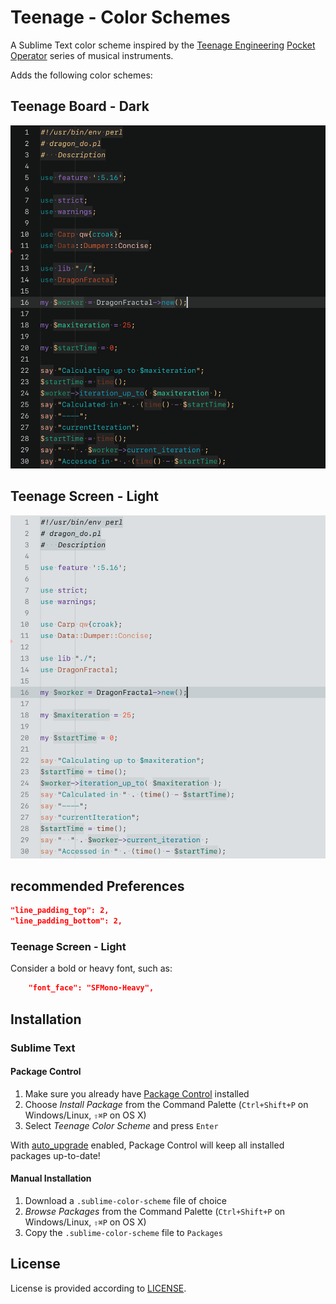 # Teenage - Color Schemes

A Sublime Text color scheme inspired by the [Teenage Engineering](https://teenage.engineering) [Pocket Operator](https://teenage.engineering/products/po) series of musical instruments.

Adds the following color schemes:

## Teenage Board - Dark

![Preview: Teenage Board - Dark](PO_dark.png)

## Teenage Screen - Light

![Preview: Teenage Screen - Light](PO_light.png)

## recommended Preferences

```json
"line_padding_top": 2,
"line_padding_bottom": 2,
```

### Teenage Screen - Light

Consider a bold or heavy font, such as:

```json
    "font_face": "SFMono-Heavy",
```


## Installation

### Sublime Text

#### Package Control

1. Make sure you already have [Package Control](http://wbond.net/sublime_packages/package_control/) installed
2. Choose *Install Package* from the Command Palette (`Ctrl+Shift+P` on Windows/Linux, `⇧⌘P` on OS X)
3. Select *Teenage Color Scheme* and press `Enter`

With [auto_upgrade](http://wbond.net/sublime_packages/package_control/settings/) enabled, Package Control will keep all installed packages up-to-date!

#### Manual Installation

1. Download a `.sublime-color-scheme` file of choice
2. *Browse Packages* from the Command Palette (`Ctrl+Shift+P` on Windows/Linux, `⇧⌘P` on OS X)
3. Copy the `.sublime-color-scheme` file to `Packages`

## License

License is provided according to [LICENSE](https://github.com/dotHTM/Teenage/master/LICENSE).

